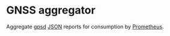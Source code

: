 # GNSS aggregator

Aggregate
[gpsd](https://gpsd.gitlab.io/gpsd/)
[JSON](https://gpsd.gitlab.io/gpsd/gpsd_json.html)
reports for consumption by
[Prometheus](https://prometheus.io/docs/instrumenting/writing_exporters/#metrics).
